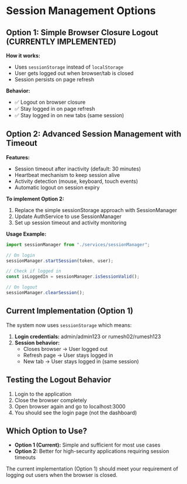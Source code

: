 # Session Management Options

## Option 1: Simple Browser Closure Logout (CURRENTLY IMPLEMENTED)

**How it works:**

- Uses `sessionStorage` instead of `localStorage`
- User gets logged out when browser/tab is closed
- Session persists on page refresh

**Behavior:**

- ✅ Logout on browser closure
- ✅ Stay logged in on page refresh
- ✅ Stay logged in on new tabs (same session)

## Option 2: Advanced Session Management with Timeout

**Features:**

- Session timeout after inactivity (default: 30 minutes)
- Heartbeat mechanism to keep session alive
- Activity detection (mouse, keyboard, touch events)
- Automatic logout on session expiry

**To implement Option 2:**

1. Replace the simple sessionStorage approach with SessionManager
2. Update AuthService to use SessionManager
3. Set up session timeout and activity monitoring

**Usage Example:**

```javascript
import sessionManager from "./services/sessionManager";

// On login
sessionManager.startSession(token, user);

// Check if logged in
const isLoggedIn = sessionManager.isSessionValid();

// On logout
sessionManager.clearSession();
```

## Current Implementation (Option 1)

The system now uses `sessionStorage` which means:

1. **Login credentials:** admin/admin123 or rumesh02/rumesh123
2. **Session behavior:**
   - Closes browser → User logged out
   - Refresh page → User stays logged in
   - New tab → User stays logged in (same session)

## Testing the Logout Behavior

1. Login to the application
2. Close the browser completely
3. Open browser again and go to localhost:3000
4. You should see the login page (not the dashboard)

## Which Option to Use?

- **Option 1 (Current):** Simple and sufficient for most use cases
- **Option 2:** Better for high-security applications requiring session timeouts

The current implementation (Option 1) should meet your requirement of logging out users when the browser is closed.
